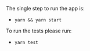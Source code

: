 The single step to run the app is:
* `yarn && yarn start`

To run the tests please run:
* `yarn test`
